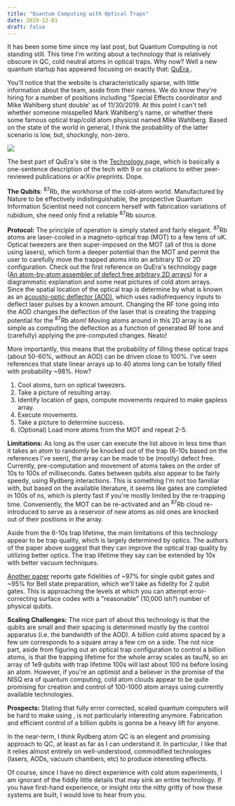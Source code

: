 ```yaml
---
title: "Quantum Computing with Optical Traps"
date: 2019-12-01
draft: false
---
```




It has been some time since my last post, but Quantum Computing is not standing still. This time I'm writing about a technology that is relatively obscure in QC, cold neutral atoms in optical traps. Why now? Well a new quantum startup has appeared focusing on exactly that: <a href="https://www.quera-computing.com"> QuEra </a>.

You'll notice that the website is characteristically sparse, with little information about the team, aside from their names. We do know they're hiring for a number of positions including "Special Effects coordinator and Mike Wahlberg stunt double' as of 11/30/2019. At this point I can't tell whether someone misspelled Mark Wahlberg's name, or whether there some famous optical trap/cold atom physicist named Mike Wahlberg. Based on the state of the world in general, I think the probability of the latter scenario is low, but, shockingly, non-zero.


![](images/MikeWahlberg.png)

The best part of QuEra's site is the <a href="https://www.quera-computing.com/technology">Technology </a> page, which is basically a one-sentence description of the tech with 9 or so citations to either peer-reviewed publications or arXiv preprints. Dope.

__The Qubits__: <sup>87</sup>Rb, the workhorse of the cold-atom world. Manufactured by Nature to be effectively indistinguishable, the prospective Quantum Information Scientist need not concern herself with fabrication variations of rubidium, she need only find a reliable <sup>87</sup>Rb source.


__Protocol:__ The principle of operation is simply stated and fairly elegant. <sup>87</sup>Rb atoms are laser-cooled in a magneto-optical trap (MOT) to a few tens of uK. Optical tweezers are then super-imposed on the MOT (all of this is done using lasers), which form a deeper potential than the MOT and permit the user to carefully move the trapped atoms into an arbitrary 1D or 2D configuration. Check out the first reference on QuEra's technology page (<a href="https://arxiv.org/pdf/1607.03042.pdf">An atom-by-atom assembler of defect free arbitrary 2D arrays</a>) for a diagrammatic explanation and some neat pictures of cold atom arrays. Since the spatial location of the optical trap is determine by what is known as an <a href="https://en.wikipedia.org/wiki/Acousto-optic_modulator">acousto-optic deflector (AOD)</a>, which uses radiofrequency inputs to deflect laser pulses by a known amount. Changing the RF tone going into the AOD changes the deflection of the laser that is creating the trapping potential for the <sup>87</sup>Rb atom! Moving atoms around in this 2D array is as simple as computing the deflection as a function of generated RF tone and (carefully) applying the pre-computed changes. Neato!

More importantly, this means that the probability of filling these optical traps (about 50-60%, without an AOD) can be driven close to 100%. I've seen references that state linear arrays up to 40 atoms long can be totally filled with probability ~98%. How?

1. Cool atoms, turn on optical tweezers.
2. Take a picture of resulting array.
3. Identify location of gaps, compute movements required to make gapless array.
4. Execute movements.
5. Take a picture to determine success.
6. (Optional) Load more atoms from the MOT and repeat 2-5.

__Limitations:__ As long as the user can execute the list above in less time than it takes an atom to randomly be knocked out of the trap (6-10s based on the references I've seen), the array can be made to be (mostly) defect free. Currently, pre-computation and movement of atoms takes on the order of 10s to 100s of milliseconds. Gates between qubits also appear to be fairly speedy, using Rydberg interactions. This is something I'm not too familiar with, but based on the available literature, it seems like gates are completed in 100s of ns, which is plenty fast if you're mostly limited by the re-trapping time. Conveniently, the MOT can be re-activated and an <sup>87</sup>Rb cloud re-introduced to serve as a reservoir of new atoms as old ones are knocked out of their positions in the array.

Aside from the 6-10s trap lifetime, the main limitations of this technology appear to be trap quality, which is largely determined by optics. The authors of the paper above suggest that they can improve the optical trap quality by utilizing better optics. The trap lifetime they say can be extended by 10x with better vacuum techniques.

<a href="https://arxiv.org/pdf/1908.06101">Another paper</a> reports gate fidelities of ~97% for single qubit gates and ~95% for Bell state preparation, which we'll take as fidelity for 2 qubit gates. This is approaching the levels at which you can attempt error-correcting surface codes with a "reasonable" (10,000 ish?) number of physical qubits.

__Scaling Challenges:__ The nice part of about this technology is that the qubits are small and their spacing is determined mostly by the control apparatus (i.e. the bandwidth of the AOD). A billion cold atoms spaced by a few um corresponds to a square array a few cm on a side. The not nice part, aside from figuring out an optical trap configuration to control a billion atoms, is that the trapping lifetime for the whole array scales as tau/N, so an array of 1e9 qubits with trap lifetime 100s will last about 100 ns before losing an atom. However, if you're an optimist and a believer in the promise of the NISQ era of quantum computing, cold atom clouds appear to be quite promising for creation and control of 100-1000 atom arrays using currently available technologies.

__Prospects:__ Stating that fully error corrected, scaled quantum computers will be hard to make using <INSERT TECHNOLOGY>, is not particularly interesting anymore. Fabrication and efficient control of a billion qubits is gonna be a heavy lift for anyone.

In the near-term, I think Rydberg atom QC is an elegent and promising approach to QC, at least as far as I can understand it. In particular, I like that it relies almost entirely on well-understood, commodified technologies (lasers, AODs, vacuum chambers, etc) to produce interesting effects.

Of course, since I have no direct experience with cold atom experiments, I am ignorant of the fiddly little details that may sink an entire technology. If you have first-hand experience, or insight into the nitty gritty of how these systems are built, I would love to hear from you.
